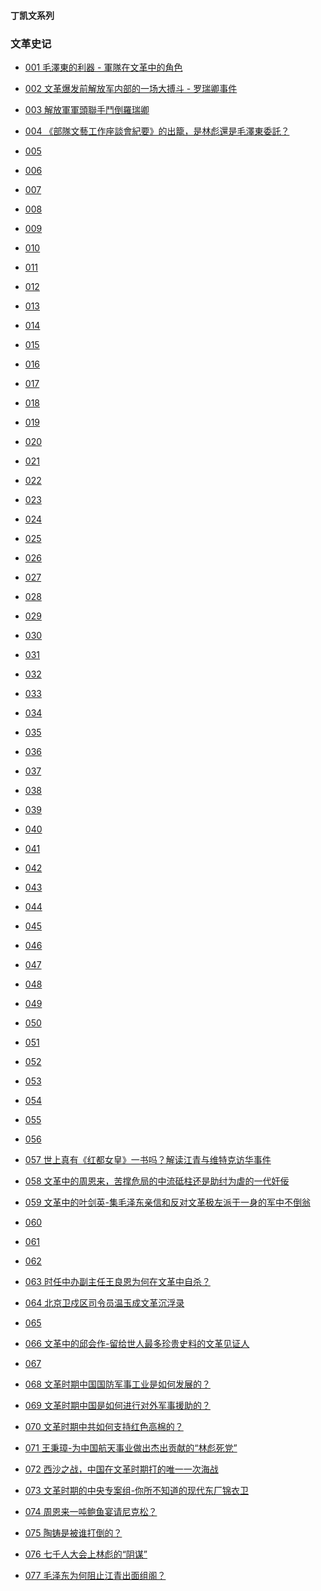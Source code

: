 #### 丁凯文系列

### 文革史记


- [001 毛澤東的利器 - 軍隊在文革中的角色  ](https://youtu.be/Tbza4HAv5yM)
- [002 文革爆发前解放军内部的一场大搏斗 - 罗瑞卿事件](https://youtu.be/26kdjl5y3D0)
- [003 解放軍軍頭聯手鬥倒羅瑞卿](https://youtu.be/ArgDWpVrf8c)
- [004 《部隊文藝工作座談會紀要》的出籠，是林彪還是毛澤東委託？](https://youtu.be/RSf6u7XsLHg)
- [005   ]()
- [006   ]()
- [007   ]()
- [008   ]()
- [009   ]()

- [010   ]()
- [011   ]()
- [012   ]()
- [013   ]()
- [014   ]()
- [015   ]()
- [016   ]()
- [017   ]()
- [018   ](https://youtu.be/b1pxcw5leMc)
- [019   ]()

- [020   ]()
- [021   ]()
- [022   ]()
- [023   ]()
- [024   ]()
- [025   ]()
- [026   ]()
- [027   ]()
- [028   ]()
- [029   ]()

- [030   ]()
- [031   ]()
- [032   ]()
- [033   ]()
- [034   ]()
- [035   ]()
- [036   ]()
- [037   ]()
- [038   ]()
- [039   ]()

- [040   ]()
- [041   ]()
- [042   ]()
- [043   ]()
- [044   ]()
- [045   ]()
- [046   ]()
- [047   ]()
- [048   ]()
- [049   ]()

- [050   ]()
- [051   ]()
- [052   ]()
- [053   ]()
- [054   ]()
- [055   ]()
- [056   ](https://youtu.be/wwFc5RoQqo4)
- [057 世上真有《红都女皇》一书吗？解读江青与维特克访华事件](https://youtu.be/m3BIVJoo1-A)
- [058 文革中的周恩来，苦撑危局的中流砥柱还是助纣为虐的一代奸佞](https://youtu.be/nXYQFbPEUuk)
- [059 文革中的叶剑英-集毛泽东亲信和反对文革极左派于一身的军中不倒翁](https://youtu.be/_1EDAc6u7u4)

- [060   ]()
- [061   ]()
- [062   ]()
- [063 时任中办副主任王良恩为何在文革中自杀？](https://youtu.be/F_LdtlNO2t0)
- [064 北京卫戍区司令员温玉成文革沉浮录](https://youtu.be/GrlmRmzcnvY)
- [065   ]()
- [066 文革中的邱会作-留给世人最多珍贵史料的文革见证人](https://youtu.be/XcfP3VD0izc)
- [067   ]()
- [068 文革时期中国国防军事工业是如何发展的？](https://youtu.be/thEPLKnveLk)
- [069 文革时期中国是如何进行对外军事援助的？](https://youtu.be/9BBqXEvMMtg)

- [070 文革时期中共如何支持红色高棉的？](https://youtu.be/Y_hzxDFuP_k)
- [071 王秉璋-为中国航天事业做出杰出贡献的“林彪死党”](https://youtu.be/DaA3Qn108uQ)
- [072 西沙之战，中国在文革时期打的唯一一次海战](https://youtu.be/MU6w615PWpQ)
- [073 文革时期的中央专案组-你所不知道的现代东厂锦衣卫](https://youtu.be/CNqn7gVmark)
- [074 周恩来一吨鲍鱼宴请尼克松？](https://youtu.be/Q9WomW1b8p8)
- [075 陶铸是被谁打倒的？](https://youtu.be/d4jS0tkqPc0)
- [076 七千人大会上林彪的“阴谋”](https://youtu.be/MtiZy7adCoU)
- [077 毛泽东为何阻止江青出面组阁？ ](https://youtu.be/nem4rHGwuNw)

